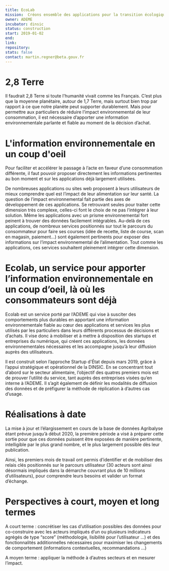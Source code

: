```yaml
---
title: EcoLab
mission:  Créons ensemble des applications pour la transition écologique
owner: ADEME
incubator: dinsic 
status: construction
start: 2019-01-02 
end: 
link: 
repository:
stats: false
contact: martin.regner@beta.gouv.fr
---
```


2,8 Terre
==========================================================
Il faudrait 2,8 Terre si toute l'humanité vivait comme les Français. C’est plus que la moyenne planétaire, autour de 1,7 Terre, mais surtout bien trop par rapport à ce que notre planète peut supporter durablement. Mais pour permettre aux particuliers de réduire l’impact environnemental de leur consommation, il est nécessaire d’apporter une information environnementale parlante et fiable au moment de la décision d’achat.  

L'information environnementale en un coup d'oeil
========================================

Pour faciliter et accélérer le passage à l’acte en faveur d’une consommation différente, il faut pouvoir proposer directement les informations pertinentes au bon moment et sur les applications déjà largement utilisées. 

De nombreuses applications ou sites web proposent à leurs utilisateurs de mieux comprendre quel est l’impact de leur alimentation sur leur santé. La question de l’impact environnemental fait partie des axes de développement de ces applications. Se retrouvant seules pour traiter cette dimension très complexe, celles-ci font le choix de ne pas l’intégrer à leur solution. Même les applications avec un prisme environnemental fort peinent à trouver des données facilement intégrables.
Au-delà de ces applications, de nombreux services positionnés sur tout le parcours du consommateur pour faire ses courses (idée de recette, liste de course, scan en magasin, paiement…) sont également pertinents pour exposer des informations sur l’impact environnemental de l’alimentation. Tout comme les applications, ces services souhaitent pleinement intégrer cette dimension.

Ecolab, un service pour apporter l’information environnementale en un coup d’oeil, là où les consommateurs sont déjà
========================================
Ecolab est un service porté par l’ADEME qui vise à susciter des comportements plus durables en apportant une information environnementale fiable au cœur des applications et services les plus utilisés par les particuliers dans leurs différents processus de décisions et d’achats. Il vise donc à mobiliser et à mettre à disposition des startups et entreprises du numérique, qui créent ces applications, les données environnementales nécessaires et les accompagne jusqu’à leur diffusion auprès des utilisateurs.

Il est construit selon l’approche Startup d'État depuis mars 2019, grâce à l’appui stratégique et opérationnel de la DINSIC.
En se concentrant tout d’abord sur le secteur alimentaire, l’objectif des quatres premiers mois est de prouver l’utilité du service, tant auprès des entreprises visées qu’en interne à l’ADEME. Il s’agit également de définir les modalités de diffusion des données et de préfigurer la méthode de réplication à d’autres cas d’usage.

Réalisations à date
========================================
La mise à jour et l’élargissement en cours de la base de données Agribalyse étant prévue jusqu’à début 2020, la première période a visé à préparer cette sortie pour que ces données puissent être exposées de manière pertinente, intelligible par le plus grand nombre, et le plus largement possible dès leur publication.

Ainsi, les premiers mois de travail ont permis d’identifier et de mobiliser des relais clés positionnés sur le parcours utilisateur (30 acteurs sont ainsi désormais impliqués dans la démarche couvrant plus de 10 millions d’utilisateurs), pour comprendre leurs besoins et valider un format d’échange.


Perspectives à court, moyen et long termes
========================================
A court terme : concrétiser les cas d’utilisation possibles des données pour co-construire avec les acteurs impliqués d’un ou plusieurs indicateurs agrégés de type “score” (méthodologie, lisibilité pour l’utilisateur ...) et des fonctionnalités additionnelles nécessaires pour maximiser les changements de comportement (informations contextuelles, recommandations …)

A moyen terme : appliquer la méthode à d’autres secteurs et en mesurer l’impact.


